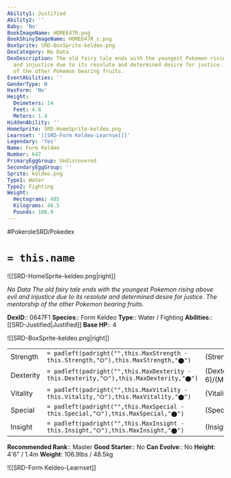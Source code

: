 ```yaml
---
Ability1: Justified
Ability2: ''
Baby: 'No'
BookImageName: HOME647R.png
BookShinyImageName: HOME647R_s.png
BoxSprite: SRD-BoxSprite-keldeo.png
DexCategory: No Data
DexDescription: The old fairy tale ends with the youngest Pokemon rising above evil
  and injustice due to its resolute and determined desire for justice. The mentorship
  of the other Pokemon bearing fruits.
EventAbilities: ''
GenderType: N
HasForm: 'No'
Height:
  Deimeters: 14
  Feet: 4.6
  Meters: 1.4
HiddenAbility: ''
HomeSprite: SRD-HomeSprite-keldeo.png
Learnset: '[[SRD-Form Keldeo-Learnset]]'
Legendary: 'Yes'
Name: Form Keldeo
Number: 647
PrimaryEggGroup: Undiscovered
SecondaryEggGroup: ''
Sprite: keldeo.png
Type1: Water
Type2: Fighting
Weight:
  Hectograms: 485
  Kilograms: 48.5
  Pounds: 106.9
---
```


#PokeroleSRD/Pokedex

# `= this.name`

![[SRD-HomeSprite-keldeo.png|right]]

*No Data*
*The old fairy tale ends with the youngest Pokemon rising above evil and injustice due to its resolute and determined desire for justice. The mentorship of the other Pokemon bearing fruits.*

**DexID**:: 0647F1
**Species**:: Form Keldeo
**Type**:: Water / Fighting
**Abilities**:: [[SRD-Justified|Justified]]
**Base HP**:: 4

![[SRD-BoxSprite-keldeo.png|right]]

|           |                                                                                        |                                          |
| --------- | -------------------------------------------------------------------------------------- | ---------------------------------------- |
| Strength  | `= padleft(padright("",this.MaxStrength - this.Strength,"⭘"),this.MaxStrength,"⬤")`    | (Strength::6)/(MaxStrength::6)   |
| Dexterity | `= padleft(padright("",this.MaxDexterity - this.Dexterity,"⭘"),this.MaxDexterity,"⬤")` | (Dexterity:: 6)/(MaxDexterity::6) |
| Vitality  | `= padleft(padright("",this.MaxVitality - this.Vitality,"⭘"),this.MaxVitality,"⬤")`    | (Vitality::6)/(MaxVitality::6)   |
| Special   | `= padleft(padright("",this.MaxSpecial - this.Special,"⭘"),this.MaxSpecial,"⬤")`       | (Special::7)/(MaxSpecial::7)     |
| Insight   | `= padleft(padright("",this.MaxInsight - this.Insight,"⭘"),this.MaxInsight,"⬤")`       | (Insight::5)/(MaxInsight::5)     |

**Recommended Rank**:: Master
**Good Starter**:: No
**Can Evolve**:: No
**Height**: 4'6" / 1.4m
**Weight**: 106.9lbs / 48.5kg

![[SRD-Form Keldeo-Learnset]]